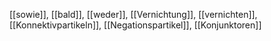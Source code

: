 [[sowie]], [[bald]], [[weder]], [[Vernichtung]], [[vernichten]], [[Konnektivpartikeln]], [[Negationspartikel]], [[Konjunktoren]]